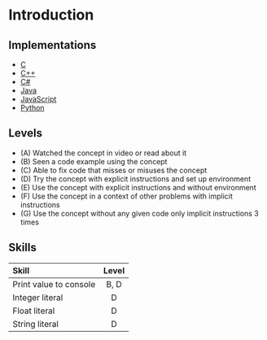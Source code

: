 # Introduction

## Implementations
 - [C](c.md)
 - [C++](cpp.md)
 - [C#](cs.md)
 - [Java](java.md)
 - [JavaScript](js.md)
 - [Python](python.md)

## Levels
 - (A) Watched the concept in video or read about it
 - (B) Seen a code example using the concept
 - (C) Able to fix code that misses or misuses the concept
 - (D) Try the concept with explicit instructions and set up environment
 - (E) Use the concept with explicit instructions and without environment
 - (F) Use the concept in a context of other problems with implicit instructions
 - (G) Use the concept without any given code only implicit instructions 3 times

## Skills

| Skill                  | Level |
|:-----------------------|:-----:|
| Print value to console | B, D  |
| Integer literal        |   D   |
| Float literal          |   D   |
| String literal         |   D   |
